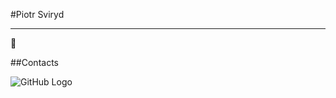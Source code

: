 #Piotr Sviryd

---

:floppy_disk:

##Contacts

![GitHub Logo](https://www.foxinfotech.in/wp-content/uploads/2019/12/add-image-readme-file.png)

